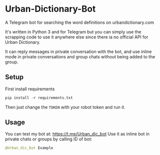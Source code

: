 # Urban-Dictionary-Bot
A Telegram bot for searching the word definitions on urbandictionary.com

It's written in Python 3 and for Telegram but you can simply use the scrapping code to use it anywhere else since there ia no official API for Urban Dictionary.

It can reply messages in private conversation with the bot, and use inline mode in private conversations and group chats without being added to the group.

## Setup
First install requirements
```python
pip install -r requirements.txt
```
Then just change the `TOKEN` with your robot token and run it. 

## Usage
You can test my bot at: https://t.me/Urban_dic_bot
Use it as inline bot in private chats or groups by calling ID of bot:
```python
@Urban_dic_bot Example
```
